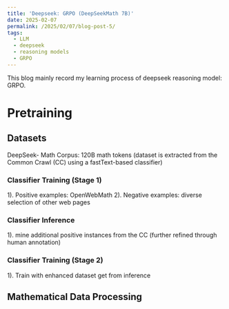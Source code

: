 ```yaml
---
title: 'Deepseek: GRPO (DeepSeekMath 7B)'
date: 2025-02-07
permalink: /2025/02/07/blog-post-5/
tags:
  - LLM
  - deepseek
  - reasoning models
  - GRPO
---
```


This blog mainly record my learning process of deepseek reasoning model: GRPO. 

#


# Pretraining

## Datasets
DeepSeek- Math Corpus: 120B math tokens (dataset is extracted from the Common Crawl (CC) using a fastText-based classifier)

### Classifier Training (Stage 1)
1). Positive examples: OpenWebMath
2). Negative examples: diverse selection of other web pages
### Classifier Inference  
1). mine additional positive instances from the CC (further refined through human annotation)
### Classifier Training (Stage 2) 
1). Train with enhanced dataset get from inference 

## Mathematical Data Processing
